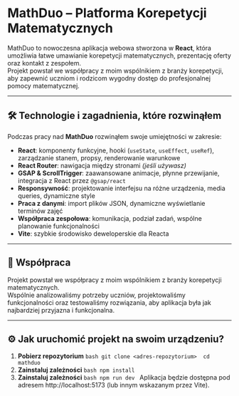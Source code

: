 # MathDuo – Platforma Korepetycji Matematycznych

MathDuo to nowoczesna aplikacja webowa stworzona w **React**, która umożliwia łatwe umawianie korepetycji matematycznych, prezentację oferty oraz kontakt z zespołem.  
Projekt powstał we współpracy z moim wspólnikiem z branży korepetycji, aby zapewnić uczniom i rodzicom wygodny dostęp do profesjonalnej pomocy matematycznej.

---

## 🛠 Technologie i zagadnienia, które rozwinąłem

Podczas pracy nad **MathDuo** rozwinąłem swoje umiejętności w zakresie:

- **React**: komponenty funkcyjne, hooki (`useState`, `useEffect`, `useRef`), zarządzanie stanem, propsy, renderowanie warunkowe  
- **React Router**: nawigacja między stronami *(jeśli używasz)*  
- **GSAP & ScrollTrigger**: zaawansowane animacje, płynne przewijanie, integracja z React przez `@gsap/react`  
- **Responsywność**: projektowanie interfejsu na różne urządzenia, media queries, dynamiczne style  
- **Praca z danymi**: import plików JSON, dynamiczne wyświetlanie terminów zajęć  
- **Współpraca zespołowa**: komunikacja, podział zadań, wspólne planowanie funkcjonalności  
- **Vite**: szybkie środowisko deweloperskie dla Reacta  

---

## 👥 Współpraca

Projekt powstał we współpracy z moim wspólnikiem z branży korepetycji matematycznych.  
Wspólnie analizowaliśmy potrzeby uczniów, projektowaliśmy funkcjonalności oraz testowaliśmy rozwiązania, aby aplikacja była jak najbardziej przyjazna i funkcjonalna.


---

## ⚙️ Jak uruchomić projekt na swoim urządzeniu?
1. **Pobierz repozytorium**
   ```bash git clone <adres-repozytorium>  cd mathduo ``` 
2. **Zainstaluj zależności**
    ```bash npm install ```
3. **Zainstaluj zależności**
    ```bash npm run dev ```
    Aplikacja będzie dostępna pod adresem http://localhost:5173 (lub innym wskazanym przez Vite).

